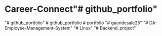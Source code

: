 # Career-Connect"# github_portfolio" 
"# github_portfolio" 
#   g i t h u b _ p o r t f o l i o  
 #   p o r t f o l i o  
 "# gauridesale25" 
"# DA-Employee-Management-System" 
"# Linux" 
"# Backend_project" 
